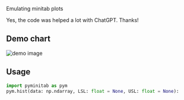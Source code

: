 Emulating minitab plots

Yes, the code was helped a lot with ChatGPT. Thanks!

## Demo chart

![demo image](doc/demo.png)

## Usage

```python
import pyminitab as pym
pym.hist(data: np.ndarray, LSL: float = None, USL: float = None):
```

